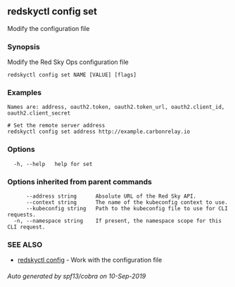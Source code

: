## redskyctl config set

Modify the configuration file

### Synopsis

Modify the Red Sky Ops configuration file

```
redskyctl config set NAME [VALUE] [flags]
```

### Examples

```
Names are: address, oauth2.token, oauth2.token_url, oauth2.client_id, oauth2.client_secret

# Set the remote server address
redskyctl config set address http://example.carbonrelay.io
```

### Options

```
  -h, --help   help for set
```

### Options inherited from parent commands

```
      --address string      Absolute URL of the Red Sky API.
      --context string      The name of the kubeconfig context to use.
      --kubeconfig string   Path to the kubeconfig file to use for CLI requests.
  -n, --namespace string    If present, the namespace scope for this CLI request.
```

### SEE ALSO

* [redskyctl config](redskyctl_config.md)	 - Work with the configuration file

###### Auto generated by spf13/cobra on 10-Sep-2019
